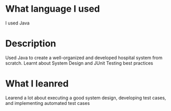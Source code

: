 # What language I used
I used Java 
# Description
Used Java to create a well-organized and developed hospital system from scratch. Learnt about System Design and JUnit Testing best practices
# What I leanred
Learend a lot about executing a good system design, developing test cases, and implementing automated test cases
